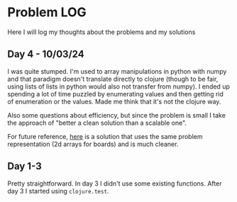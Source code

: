 # Problem LOG
Here I will log my thoughts about the problems and my solutions

## Day 4 - 10/03/24
I was quite stumped. I'm used to array manipulations in python with numpy and that paradigm doesn't translate directly to clojure (though to be fair, using lists of lists in python would also not transfer from numpy). I ended up spending a lot of time puzzled by enumerating values and then getting rid of enumeration or the values. Made me think that it's not the clojure way.

Also some questions about efficiency, but since the problem is small I take the approach of "better a clean solution than a scalable one".

For future reference, [here](https://github.com/wagdav/advent-of-code-2021/blob/main/src/aoc2021/day04.clj) is a solution that uses the same problem representation (2d arrays for boards) and is much cleaner.

## Day 1-3
Pretty straightforward. In day 3 I didn't use some existing functions. After day 3 I started using `clojure.test`.